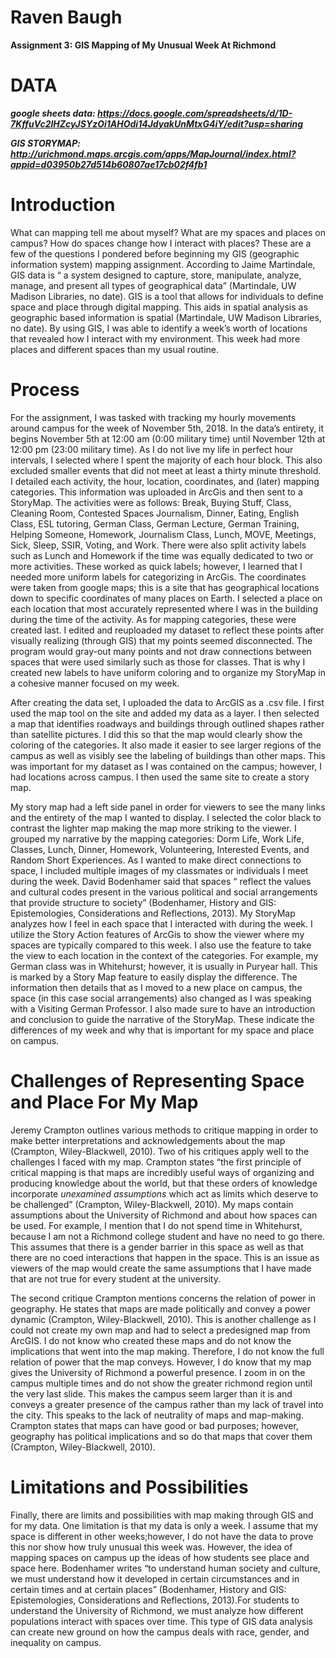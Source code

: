 # **Raven Baugh**

**Assignment 3: GIS Mapping of My Unusual Week At Richmond**

# DATA
***google sheets data: https://docs.google.com/spreadsheets/d/1D-7KffuVc2lHZcyJSYzOi1AHOdi14JdyakUnMtxG4iY/edit?usp=sharing***

***GIS STORYMAP: http://urichmond.maps.arcgis.com/apps/MapJournal/index.html?appid=d03950b27d514b60807ae17cb02f4fb1***

# Introduction

What can mapping tell me about myself? What are my spaces and places on campus? How do spaces change how I interact with places? These are a few of the questions I pondered before beginning my GIS (geographic information system) mapping assignment. According to Jaime Martindale, GIS data is “ a system designed to capture, store, manipulate, analyze, manage, and present all types of geographical data” (Martindale, UW Madison Libraries, no date). GIS is a tool that allows for individuals to define space and place through digital mapping. This aids in spatial analysis as geographic based information is spatial (Martindale, UW Madison Libraries, no date). By using GIS, I was able to identify a week’s worth of locations that revealed how I interact with my environment. This week had more places and different spaces than my usual routine. 

# Process 

For the assignment, I was tasked with tracking my hourly movements around campus for the week of November 5th, 2018. In the data’s entirety, it begins November 5th at 12:00 am (0:00 military time) until November 12th at 12:00 pm (23:00 military time). As I do not live my life in perfect hour intervals, I selected where I spent the majority of each hour block. This also excluded smaller events that did not meet at least a thirty minute threshold. I detailed each activity, the hour, location, coordinates, and (later) mapping categories. This information was uploaded in ArcGis and then sent to a StoryMap. 
The activities were as follows: Break, Buying Stuff, Class, Cleaning Room, Contested Spaces Journalism, Dinner, Eating, English Class, ESL tutoring, German Class, German Lecture, German Training, Helping Someone, Homework, Journalism Class, Lunch, MOVE, Meetings, Sick, Sleep, SSIR, Voting, and Work. There were also split activity labels such as Lunch and Homework if the time was equally dedicated to two or more activities. These worked as quick labels; however, I learned that I needed more uniform labels for categorizing in ArcGis. The coordinates were taken from google maps; this is a site that has geographical locations down to specific coordinates of many places on Earth. I selected a place on each location that most accurately represented where I was in the building during the time of the activity. As for mapping categories, these were created last. I edited and reuploaded my dataset to reflect these points after visually realizing (through GIS) that my points seemed disconnected. The program would gray-out many points and not draw connections between spaces that were used similarly such as those for classes. That is why I created new labels to have uniform coloring and to organize my StoryMap in a cohesive manner focused on my week. 

After creating the data set, I uploaded the data to ArcGIS as a .csv file. I first used the map tool on the site and added my data as a layer. I then selected a map that identifies roadways and buildings through outlined shapes rather than satellite pictures. I did this so that the map would clearly show the coloring of the categories. It also made it easier to see larger regions of the campus as well as visibly see the labeling of buildings than other maps. This was important for my dataset as I was contained on the campus; however, I had locations across campus. I then used the same site to create a story map. 

My story map had a left side panel in order for viewers to see the many links and the entirety of the map I wanted to display. I selected the color black to contrast the lighter map making the map more striking to the viewer. I grouped my narrative by the mapping categories: Dorm Life, Work Life, Classes, Lunch, Dinner, Homework, Volunteering, Interested Events, and Random Short Experiences. As I wanted to make direct connections to space, I included multiple images of my classmates or individuals I meet during the week. David Bodenhamer said that spaces “ reflect the values and cultural codes present in the various political and social arrangements that provide structure to society” (Bodenhamer, History and GIS: Epistemologies, Considerations and Reflections, 2013). My StoryMap analyzes how I feel in each space that I interacted with during the week. I utilize the Story Action features of ArcGis to show the viewer where my spaces are typically compared to this week. I also use the feature to take the view to each location in the context of the categories. For example, my German class was in Whitehurst; however, it is usually in Puryear hall. This is marked by a Story Map feature to easily display the difference. The information then details that as I moved to a new place on campus, the space (in this case social arrangements) also changed as I was speaking with a Visiting German Professor. I also made sure to have an introduction and conclusion to guide the narrative of the StoryMap. These indicate the differences of my week and why that is important for my space and place on campus.

# Challenges of Representing Space and Place For My Map 

Jeremy Crampton outlines various methods to critique mapping in order to make better interpretations and acknowledgements about the map (Crampton, Wiley-Blackwell, 2010). Two of his critiques apply well to the challenges I faced with my map. Crampton states “the first principle of critical mapping is that maps are incredibly useful ways of organizing and producing knowledge about the world, but that these orders of knowledge incorporate *unexamined assumptions* which act as limits which deserve to be challenged” (Crampton, Wiley-Blackwell, 2010). My maps contain assumptions about the University of Richmond and about how spaces can be used. For example, I mention that I do not spend time in Whitehurst, because I am not a Richmond college student and have no need to go there. This assumes that there is a gender barrier in this space as well as that there are no coed interactions that happen in the space. This is an issue as viewers of the map would create the same assumptions that I have made that are not true for every student at the university. 

The second critique Crampton mentions concerns the relation of power in geography. He states that maps are made politically and convey a power dynamic (Crampton, Wiley-Blackwell, 2010). This is another challenge as I could not create my own map and had to select a predesigned map from ArcGIS. I do not know who created these maps and do not know the implications that went into the map making. Therefore, I do not know the full relation of power that the map conveys. However, I do know that my map gives the University of Richmond a powerful presence. I zoom in on the campus multiple times and do not show the greater richmond region until the very last slide. This makes the campus seem larger than it is and conveys a greater presence of the campus rather than my lack of travel into the city. This speaks to the lack of neutrality of maps and map-making. Crampton states that maps can have good or bad purposes; however, geography has political implications and so do that maps that cover them (Crampton, Wiley-Blackwell, 2010). 


# Limitations and Possibilities 

Finally, there are limits and possibilities with map making through GIS and for my data. One limitation is that my data is only a week. I assume that my space is different in other weeks;however, I do not have the data to prove this nor show how truly unusual this week was. However, the idea of mapping spaces on campus up the ideas of how students see place and space here. Bodenhamer writes “to understand human society and culture, we must understand how it developed in certain circumstances and in certain times and at certain places” (Bodenhamer, History and GIS: Epistemologies, Considerations and Reflections, 2013).For students to understand the University of Richmond, we must analyze how different populations interact with spaces over time. This type of GIS data analysis can create new ground on how the campus deals with race, gender, and inequality on campus. 
